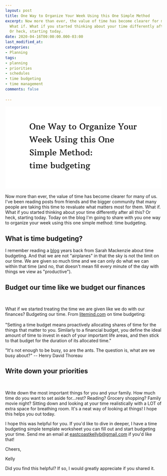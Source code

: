 ```yaml
---
layout: post
title: One Way to Organize Your Week Using this One Simple Method
excerpt: Now more than ever, the value of time has become clearer for many of us.
  What if. What if you started thinking about your time differently after all this?
  Or heck, starting today.
date: 2020-04-16T00:00:00.000-03:00
last_modified_at: 
categories:
- Planning
tags:
- planning
- priorities
- schedules
- time budgeting
- time management
comments: false

---
```

![](/assets/img/20200416_143258_0000.png)

Now more than ever, the value of time has become clearer for many of us. I've been reading posts from friends and the bigger community that many people are taking this time to revaluate what matters most for them. What if. What if you started thinking about your time differently after all this? Or heck, starting today. Today on the blog I'm going to share with you one way to organize your week using this one simple method: time budgeting.

## What is time budgeting?

I remember reading a [blog](https://readaloudrevival.com/i-am-not-an-airplane/) years back from Sarah Mackenzie about time budgeting. And that we are not "⁣airplanes" in that the sky is not the limit on our time. We are given so much time and we can only do what we can within that time (and no, that doesn't mean fill every minute of the day with things we view as "productive").⁣

## Budget our time like we budget our finances

⁣

What if we started treating the time we are given like we do with our finances? Budgeting our time. ⁣From [litemind.com](http://litemind.com/) on time budgeting:⁣  
⁣  
"Setting a time budget means proactively allocating shares of time for the things that matter to you. Similarly to a financial budget, you define the ideal amount of time to invest in each of your important life areas, and then stick to that budget for the duration of its allocated time."⁣

"It's not enough to be busy, so are the ants. The question is, what are we busy about?" -- Henry David Thoreau

## Write down your priorities

⁣

Write down the most important things for you and your family. How much time do you want to set aside for...rest? Reading? Grocery shopping? Family movie night? Sitting down and looking at your time realistically with a LOT of extra space for breathing room. It's a neat way of looking at things! I hope this helps you out today.⁣

I hope this was helpful for you. If you'd like to dive in deeper, I have a time budgeting simple template worksheet you can fill out and start budgeting your time. Send me an email at [eastcoastkellyb@gmail.com](mailto:eastcoastkellyb@gmail.com) if you'd like that!

Cheers,

Kelly

Did you find this helpful? If so, I would greatly appreciate if you shared it.